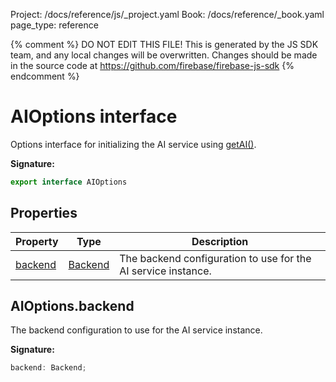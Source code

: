 Project: /docs/reference/js/_project.yaml
Book: /docs/reference/_book.yaml
page_type: reference

{% comment %}
DO NOT EDIT THIS FILE!
This is generated by the JS SDK team, and any local changes will be
overwritten. Changes should be made in the source code at
https://github.com/firebase/firebase-js-sdk
{% endcomment %}

# AIOptions interface
Options interface for initializing the AI service using [getAI()](./vertexai.md#getai_a94a413)<!-- -->.

<b>Signature:</b>

```typescript
export interface AIOptions 
```

## Properties

|  Property | Type | Description |
|  --- | --- | --- |
|  [backend](./vertexai.aioptions.md#aioptionsbackend) | [Backend](./vertexai.backend.md#backend_class) | The backend configuration to use for the AI service instance. |

## AIOptions.backend

The backend configuration to use for the AI service instance.

<b>Signature:</b>

```typescript
backend: Backend;
```
